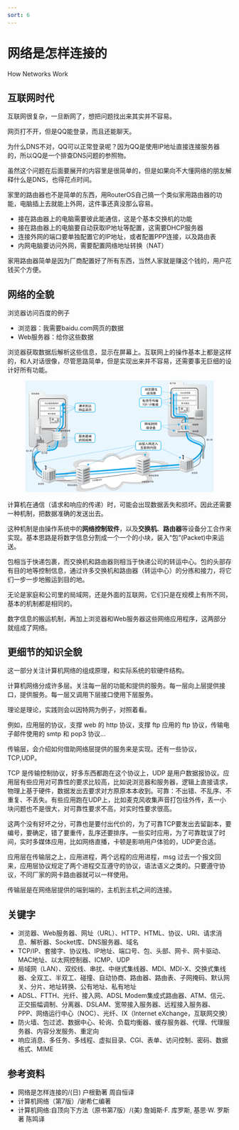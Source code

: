 ```yaml
---
sort: 6
---
```

# 网络是怎样连接的

How Networks Work


## 互联网时代


互联网很复杂，一旦断网了，想把问题找出来其实并不容易。

网页打不开，但是QQ能登录，而且还能聊天。

为什么DNS不对，QQ可以正常登录呢？因为QQ是使用IP地址直接连接服务器的，所以QQ是一个排查DNS问题的参照物。

虽然这个问题在后面要展开的内容里是很简单的，但是如果向不大懂网络的朋友解释什么是DNS，也得花点时间。

家里的路由器也不是简单的东西，用RouterOS自己搞一个类似家用路由器的功能，电脑插上去就能上外网，这件事还真没那么容易。
- 接在路由器上的电脑需要彼此能通信，这是个基本交换机的功能
- 接在路由器上的电脑要自动获取IP地址等配置，这需要DHCP服务器
- 连接外网的端口要单独配置它的IP地址，或者配置PPP连接，以及路由表
- 内网电脑要访问外网，需要配置网络地址转换（NAT）

家用路由器简单是因为厂商配置好了所有东西，当然人家就是赚这个钱的，用户花钱买个方便。



## 网络的全貌

浏览器访问百度的例子
- 浏览器：我需要baidu.com网页的数据
- Web服务器：给你这些数据

浏览器获取数据后解析这些信息，显示在屏幕上。互联网上的操作基本上都是这样的，和人对话很像，尽管思路简单，但是实现出来并不容易，还需要事无巨细的设计好所有功能。

<figure>
    <img src="./network.png" width=800>
</figure>

计算机在通信（请求和响应的传递）时，可能会出现数据丢失和损坏。因此还需要一种机制，把数据准确的发送出去。

这种机制是由操作系统中的**网络控制软件**，以及**交换机**、**路由器**等设备分工合作来实现。基本思路是将数字信息分割成一个一个的小块，装入“包”(Packet)中来运送。

包相当于快递包裹，而交换机和路由器则相当于快递公司的转运中心。包的头部存有目的地等控制信息，通过许多交换机和路由器（转运中心）的分拣和接力，将它们一步一步地搬运到目的地。

无论是家庭和公司里的局域网，还是外面的互联网，它们只是在规模上有所不同，基本的机制都是相同的。

数字信息的搬运机制，再加上浏览器和Web服务器这些网络应用程序，这两部分就组成了网络。

## 更细节的知识全貌

这一部分关注计算机网络的组成原理，和实际系统的软硬件结构。

计算机网络分成许多层。关注每一层的功能和提供的服务。每一层向上层提供接口，提供服务。每一层又调用下层接口使用下层服务。

理论是理论，实践则会以因特网为例子，对照着看。

例如，应用层的协议，支撑 web 的 http 协议，支撑 ftp 应用的 ftp 协议，传输电子邮件使用的 smtp 和 pop3 协议...

传输层，会介绍如何借助网络层提供的服务来是实现。还有一些协议，TCP,UDP。

TCP 是传输控制协议，好多东西都跑在这个协议上，UDP 是用户数据报协议。应用层有些应用对可靠性的要求比较高，比如说浏览器和服务器，逻辑上直接请求，物理上基于硬件，数据发出去要求对方原原本本收到。可靠：不出错、不乱序、不重复、不丢失。有些应用跑在UDP上，比如麦克风收集声音打包往外传，丢一小块问题也不是很大，对可靠性要求不高，对实时性要求很高。

这两个没有好坏之分，可靠也是要付出代价的，为了可靠TCP要发出去留副本，要编号，要确定，错了要重传，乱序还要排序。一些实时应用，为了可靠耽误了时间，实时多媒体应用，比如网络直播，卡顿是影响用户体验的，UDP更合适。

应用层在传输层之上，应用进程，两个远程的应用进程，msg 过去一个报文回来，应用层协议规定了两个进程交互遵守的协议，语法语义之类的。只要遵守协议，不同厂家的网卡路由器就可以一样使用。

传输层是在网络层提供的端到端的，主机到主机之间的连接。

## 关键字

- 浏览器、Web服务器、网址（URL）、HTTP、HTML、协议、URI、请求消息、解析器、Socket库、DNS服务器、域名
- TCP/IP、套接字、协议栈、IP地址、端口号、包、头部、网卡、网卡驱动、MAC地址、以太网控制器、ICMP、UDP
- 局域网（LAN）、双绞线、串扰、中继式集线器、MDI、MDI-X、交换式集线器、全双工、半双工、碰撞、自动协商、路由器、路由表、子网掩码、默认网关、分片、地址转换、公有地址、私有地址
- ADSL、FTTH、光纤、接入网、ADSL Modem集成式路由器、ATM、信元、正交振幅调制、分离器、DSLAM、宽带接入服务器、远程接入服务器、PPP、网络运行中心（NOC）、光纤、IX（lnternet eXchange，互联网交换）
- 防火墙、包过滤、数据中心、轮询、负载均衡器、缓存服务器、代理、代理服务器、内容分发服务、重定向
- 响应消息、多任务、多线程、虚拟目录、CGI、表单、访问控制、密码、数据格式、MIME


## 参考资料

- 网络是怎样连接的/(日) 户根勤著 周自恒译
- 计算机网络（第7版）/谢希仁编著
- 计算机网络:自顶向下方法（原书第7版）/(美) 詹姆斯·F. 库罗斯, 基思·W. 罗斯著 陈鸣译


